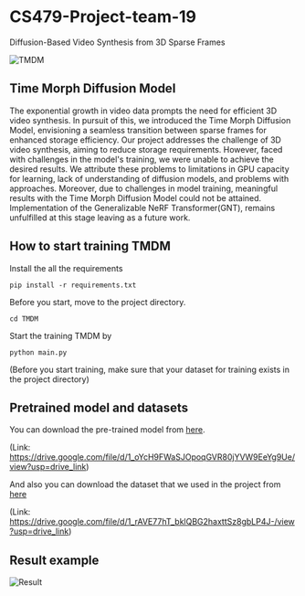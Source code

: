 # CS479-Project-team-19
Diffusion-Based Video Synthesis from 3D Sparse Frames

![TMDM](https://github.com/Aksaka/CS479-Project-team-19/assets/56462998/d83d4d82-06cc-4999-90a0-57005f75d1bb)

## Time Morph Diffusion Model

  The exponential growth in video data prompts the need for efficient 3D video synthesis. In pursuit of this, we introduced the Time Morph Diffusion Model, envisioning a seamless transition between sparse frames for enhanced storage efficiency. Our project addresses the challenge of 3D video synthesis, aiming to reduce storage requirements. However, faced with challenges in the model's training, we were unable to achieve the desired results. We attribute these problems to limitations in GPU capacity for learning, lack of understanding of diffusion models, and problems with approaches. Moreover, due to challenges in model training, meaningful results with the Time Morph Diffusion Model could not be attained. Implementation of the Generalizable NeRF Transformer(GNT), remains unfulfilled at this stage leaving as a future work.

## How to start training TMDM

Install the all the requirements

```
pip install -r requirements.txt
```

Before you start, move to the project directory.
```
cd TMDM
```

Start the training TMDM by 

```
python main.py
```

(Before you start training, make sure that your dataset for training exists in the project directory)

## Pretrained model and datasets

You can download the pre-trained model from [here](https://drive.google.com/file/d/1_oYcH9FWaSJOpoqGVR80jYVW9EeYg9Ue/view?usp=drive_link).

(Link: https://drive.google.com/file/d/1_oYcH9FWaSJOpoqGVR80jYVW9EeYg9Ue/view?usp=drive_link)


And also you can download the dataset that we used in the project from [here](https://drive.google.com/file/d/1_rAVE77hT_bklQBG2haxttSz8gbLP4J-/view?usp=drive_link) 


(Link: https://drive.google.com/file/d/1_rAVE77hT_bklQBG2haxttSz8gbLP4J-/view?usp=drive_link)

## Result example

![Result](https://github.com/Aksaka/CS479-Project-team-19/assets/56462998/9c19f5f2-cfcd-4a4e-8631-8e69d3b9c2c4)
